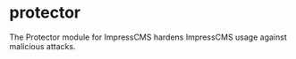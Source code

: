 # protector
The Protector module for ImpressCMS hardens ImpressCMS usage against malicious attacks.
